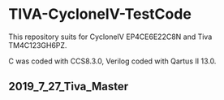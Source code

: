 # TIVA-CycloneIV-TestCode
This repository suits for CycloneIV EP4CE6E22C8N and Tiva TM4C123GH6PZ. 	

C was coded with CCS8.3.0, Verilog coded with Qartus II 13.0.


## 2019_7_27_Tiva_Master

  
  





